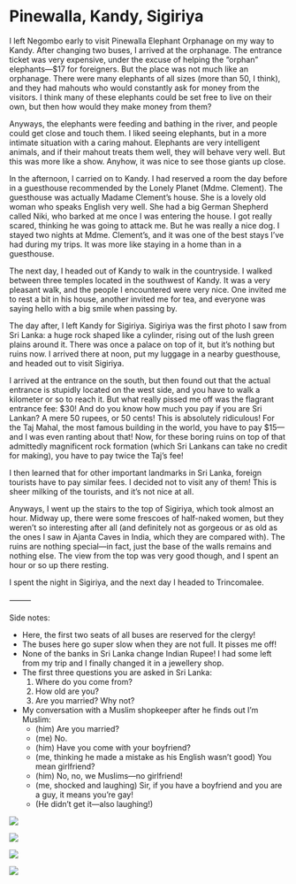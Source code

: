 # Pinewalla, Kandy, Sigiriya

I left Negombo early to visit Pinewalla Elephant Orphanage on my way to Kandy. After changing two buses, I arrived at the orphanage. The entrance ticket was very expensive, under the excuse of helping the “orphan” elephants—$17 for foreigners. But the place was not much like an orphanage. There were many elephants of all sizes (more than 50, I think), and they had mahouts who would constantly ask for money from the visitors. I think many of these elephants could be set free to live on their own, but then how would they make money from them?

Anyways, the elephants were feeding and bathing in the river, and people could get close and touch them. I liked seeing elephants, but in a more intimate situation with a caring mahout. Elephants are very intelligent animals, and if their mahout treats them well, they will behave very well. But this was more like a show. Anyhow, it was nice to see those giants up close.

In the afternoon, I carried on to Kandy. I had reserved a room the day before in a guesthouse recommended by the Lonely Planet (Mdme. Clement). The guesthouse was actually Madame Clement’s house. She is a lovely old woman who speaks English very well. She had a big German Shepherd called Niki, who barked at me once I was entering the house. I got really scared, thinking he was going to attack me. But he was really a nice dog. I stayed two nights at Mdme. Clement’s, and it was one of the best stays I’ve had during my trips. It was more like staying in a home than in a guesthouse.

The next day, I headed out of Kandy to walk in the countryside. I walked between three temples located in the southwest of Kandy. It was a very pleasant walk, and the people I encountered were very nice. One invited me to rest a bit in his house, another invited me for tea, and everyone was saying hello with a big smile when passing by.

The day after, I left Kandy for Sigiriya. Sigiriya was the first photo I saw from Sri Lanka: a huge rock shaped like a cylinder, rising out of the lush green plains around it. There was once a palace on top of it, but it’s nothing but ruins now. I arrived there at noon, put my luggage in a nearby guesthouse, and headed out to visit Sigiriya.

I arrived at the entrance on the south, but then found out that the actual entrance is stupidly located on the west side, and you have to walk a kilometer or so to reach it. But what really pissed me off was the flagrant entrance fee: $30! And do you know how much you pay if you are Sri Lankan? A mere 50 rupees, or 50 cents! This is absolutely ridiculous! For the Taj Mahal, the most famous building in the world, you have to pay $15—and I was even ranting about that! Now, for these boring ruins on top of that admittedly magnificent rock formation (which Sri Lankans can take no credit for making), you have to pay twice the Taj’s fee!

I then learned that for other important landmarks in Sri Lanka, foreign tourists have to pay similar fees. I decided not to visit any of them! This is sheer milking of the tourists, and it’s not nice at all.

Anyways, I went up the stairs to the top of Sigiriya, which took almost an hour. Midway up, there were some frescoes of half-naked women, but they weren’t so interesting after all (and definitely not as gorgeous or as old as the ones I saw in Ajanta Caves in India, which they are compared with). The ruins are nothing special—in fact, just the base of the walls remains and nothing else. The view from the top was very good though, and I spent an hour or so up there resting.

I spent the night in Sigiriya, and the next day I headed to Trincomalee.

⸻

Side notes:
- Here, the first two seats of all buses are reserved for the clergy!
- The buses here go super slow when they are not full. It pisses me off!
- None of the banks in Sri Lanka change Indian Rupee! I had some left from my trip and I finally changed it in a jewellery shop.
- The first three questions you are asked in Sri Lanka:
  1. Where do you come from?
  2. How old are you?
  3. Are you married? Why not?
- My conversation with a Muslim shopkeeper after he finds out I’m Muslim:
  - (him) Are you married?
  - (me) No.
  - (him) Have you come with your boyfriend?
  - (me, thinking he made a mistake as his English wasn’t good) You mean girlfriend?
  - (him) No, no, we Muslims—no girlfriend!
  - (me, shocked and laughing) Sir, if you have a boyfriend and you are a guy, it means you’re gay!
  - (He didn’t get it—also laughing!)

![](https://blogger.googleusercontent.com/img/b/R29vZ2xl/AVvXsEhnqbTnoXv-dAlwe-kCzsIhNVY3z5wNOL2AtTzIqolCVFM0NXOCTgu02ImM0fvbMg03rTpBUo6eVUhHKXKgylmh78flEfW0UGZucabLBGQ61YX4du5UFhRrYPEFJ5xQkaLOeFqRJIisVIda/s0/photo+1-733195.JPG)

![](https://blogger.googleusercontent.com/img/b/R29vZ2xl/AVvXsEiM4cdySKondYa5kyOM3dy5oej_9gsZH4D3yCyL2yTxFOXeFG42gUvkDLp_B9yWJ6_JirLma2HXgV9CuBJIuRP3WMz92W5molVzXUJM7dSpaV45xr6Iu8op-zbwsfL2fqnx8mXZ4u5RCTOQ/s0/photo+2-734113.JPG)

![](https://blogger.googleusercontent.com/img/b/R29vZ2xl/AVvXsEi4XYtUWQomwDox9FR0e1c71w4Ioil-X_CwncL0GsobRnaR_sDvKpSr0CUjkSexorcrSvWZm7hx3uZRtG8PCAcxvCJUJy2cnOiidzwY1pbitdQF4vwuBMIASXVUS7lpapKxLpHoEcfoe4x3/s0/photo+3-737344.JPG)

![](https://blogger.googleusercontent.com/img/b/R29vZ2xl/AVvXsEgqcfr5xLQNvelxKwKlh4jez2XZ-hVAqw_y8yyiWg59s5cNPWDDM-9D9c7zqw1Ojp1aafaf9c0KhnmnYfY_iF10kyakXu7Vzdyav7h7CIj1LqXMOtkqONw-8Xgd0wdMgxbMOhvaJbmIKP3b/s0/photo+4-738469.JPG)